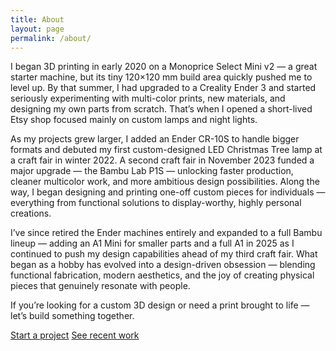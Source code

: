 ```yaml
---
title: About
layout: page
permalink: /about/
---
```

I began 3D printing in early 2020 on a Monoprice Select Mini v2 — a great starter machine, but its tiny 120×120 mm build area quickly pushed me to level up. By that summer, I had upgraded to a Creality Ender 3 and started seriously experimenting with multi-color prints, new materials, and designing my own parts from scratch. That’s when I opened a short-lived Etsy shop focused mainly on custom lamps and night lights.

As my projects grew larger, I added an Ender CR-10S to handle bigger formats and debuted my first custom-designed LED Christmas Tree lamp at a craft fair in winter 2022. A second craft fair in November 2023 funded a major upgrade — the Bambu Lab P1S — unlocking faster production, cleaner multicolor work, and more ambitious design possibilities. Along the way, I began designing and printing one-off custom pieces for individuals — everything from functional solutions to display-worthy, highly personal creations.

I’ve since retired the Ender machines entirely and expanded to a full Bambu lineup — adding an A1 Mini for smaller parts and a full A1 in 2025 as I continued to push my design capabilities ahead of my third craft fair. What began as a hobby has evolved into a design-driven obsession — blending functional fabrication, modern aesthetics, and the joy of creating physical pieces that genuinely resonate with people.

If you’re looking for a custom 3D design or need a print brought to life — let’s build something together.
  <div class="cta-row">
    <a class="btn primary" href="/contact/">Start a project</a>
    <a class="btn ghost" href="/portfolio/">See recent work</a>
  </div>
</div>
